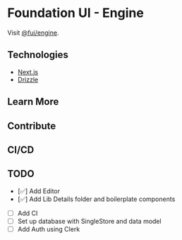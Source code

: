 # Foundation UI - Engine

Visit [@fui/engine](https://foundation-ui.netlify.app/).

## Technologies

- [Next.js](https://nextjs.org)
- [Drizzle](https://orm.drizzle.team)

## Learn More

## Contribute

## CI/CD

## TODO

- [✅] Add Editor
- [✅] Add Lib Details folder and boilerplate components
- [ ] Add CI
- [ ] Set up database with SingleStore and data model
- [ ] Add Auth using Clerk
